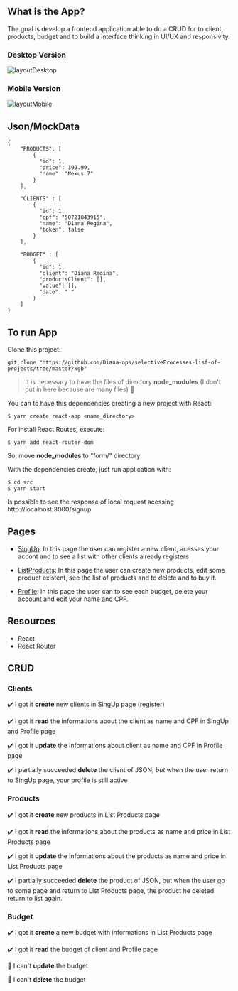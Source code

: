 ## What is the App? 

The goal is develop a frontend application able to do a CRUD for to client, products, budget and to build a interface thinking in UI/UX and responsivity. 

### Desktop Version

![layoutDesktop](https://user-images.githubusercontent.com/46378210/75924013-f508c080-5e44-11ea-9d8d-42d6c82e8cee.png)

### Mobile Version

![layoutMobile](https://user-images.githubusercontent.com/46378210/75924082-15d11600-5e45-11ea-9c06-536fdaf2fe85.png)

## Json/MockData

```
{
 	"PRODUCTS": [ 
	    {
	      "id": 1,
	      "price": 199.99,
	      "name": "Nexus 7"
	    } 
	],

	"CLIENTS" : [
	    {
	      "id": 1,
	      "cpf": "50721843915",
	      "name": "Diana Regina",
	      "token": false
	    }
	],

	"BUDGET" : [
	    {
	      "id": 1, 
	      "client": "Diana Regina", 
	      "productsClient": [], 
	      "value": [],
	      "date": " " 
	    }
	]
}
```

## To run App

Clone this project:

```
git clone "https://github.com/Diana-ops/selectiveProcesses-lisf-of-projects/tree/master/xgb"
```

> It is necessary to have the files of directory **node_modules** (I don't put in here because are many files) :grimacing:

You can to have this dependencies creating a new project with React:

```
$ yarn create react-app <name_directory>
```
For install React Routes, execute:

```
$ yarn add react-router-dom
```

So, move **node_modules** to "form/" directory

With the dependencies create, just run application with:

```
$ cd src
$ yarn start
```

Is possible to see the response of local request acessing http://localhost:3000/signup

## Pages

- [SingUp](http://localhost:3000/signup): In this page the user can register a new client, acesses your accont and to see a list with other clients already registers

- [ListProducts](http://localhost:3000/list-products): In this page the user can create new products, edit some product existent, see the list of products and to delete and to buy it.

- [Profile](http://localhost:3000/profile): In this page the user can to see each budget, delete your account and edit your name and CPF. 

## Resources

- React
- React Router

## CRUD 

### Clients

:heavy_check_mark: I got it **create** new clients in SingUp page (register)

:heavy_check_mark: I got it **read** the informations about the client as name and CPF in SingUp and Profile page

:heavy_check_mark: I got it **update** the informations about client as name and CPF in Profile page

:heavy_check_mark: I partially succeeded **delete** the client of JSON, _but_ when the user return to SingUp page, your profile is still active 

### Products

:heavy_check_mark: I got it **create** new products in List Products page 

:heavy_check_mark: I got it **read** the informations about the products as name and price in List Products page 

:heavy_check_mark: I got it **update** the informations about the products as name and price in List Products page 

:heavy_check_mark: I partially succeeded **delete** the product of JSON, but when the user go to some page and return to List Products page, the product he deleted return to list again.

### Budget

:heavy_check_mark: I got it **create** a new budget with informations in List Products page

:heavy_check_mark: I got it **read** the budget of client and Profile page

:memo: I can't **update** the budget

:memo: I can't **delete** the budget
